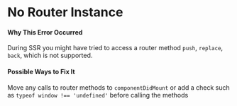 # No Router Instance

#### Why This Error Occurred

During SSR you might have tried to access a router method `push`, `replace`, `back`, which is not supported. 

#### Possible Ways to Fix It

Move any calls to router methods to `componentDidMount` or add a check such as `typeof window !== 'undefined'` before calling the methods